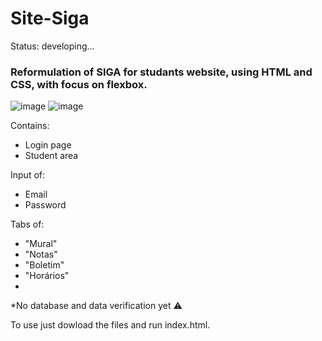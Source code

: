 <h1> Site-Siga </h1>
 Status: developing...
 
### Reformulation of SIGA for studants website, using HTML and CSS, with focus on flexbox.
 ![image](https://user-images.githubusercontent.com/82851236/130832903-7f17a9b9-e8b6-4b6d-8c1a-9d86b3f960ec.png)
 ![image](https://user-images.githubusercontent.com/82851236/130833713-c4429f2b-ff39-44d2-9946-cae45df6c13f.png)
 
Contains:
+ Login page
+ Student area

Input of:
+ Email
+ Password

Tabs of:
+ "Mural"
+ "Notas"
+ "Boletim"
+ "Horários"
+ 
 *No database and data verification yet ⚠️
 
 To use just dowload the files and run index.html.
 

